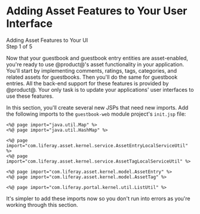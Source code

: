 # Adding Asset Features to Your User Interface [](id=adding-asset-features-to-your-user-interface)

<div class="learn-path-step">
    <p>Adding Asset Features to Your UI<br>Step 1 of 5</p>
</div>

Now that your guestbook and guestbook entry entities are asset-enabled, you're 
ready to use @product@'s asset functionality in your application. You'll start 
by implementing comments, ratings, tags, categories, and related assets for 
guestbooks. Then you'll do the same for guestbook entries. All the back-end 
support for these features is provided by @product@. Your only task is to update 
your applications' user interfaces to use these features. 

In this section, you'll create several new JSPs that need new imports. Add the 
following imports to the `guestbook-web` module project's `init.jsp` file: 

    <%@ page import="java.util.Map" %>
    <%@ page import="java.util.HashMap" %>

    <%@ page import="com.liferay.asset.kernel.service.AssetEntryLocalServiceUtil" %>
    <%@ page import="com.liferay.asset.kernel.service.AssetTagLocalServiceUtil" %>

    <%@ page import="com.liferay.asset.kernel.model.AssetEntry" %>
    <%@ page import="com.liferay.asset.kernel.model.AssetTag" %>

    <%@ page import="com.liferay.portal.kernel.util.ListUtil" %>

It's simpler to add these imports now so you don't run into errors as you're 
working through this section. 
